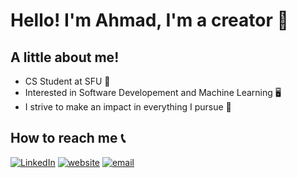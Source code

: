 # Hello! I'm Ahmad, I'm a creator 👋

## A little about me! 
- CS Student at SFU 🌱
- Interested in Software Developement and Machine Learning 🖥️
- I strive to make an impact in everything I pursue 🥇

## How to reach me 📞
[![LinkedIn](https://img.shields.io/badge/ahmadmasud-0077B5?style=for-the-badge&logo=linkedin&logoColor=white)](https://www.linkedin.com/in/ahmadmasud/)
[![website](https://img.shields.io/badge/ahmadmasud.com-4285F4?style=for-the-badge&logo=Google-chrome&logoColor=white)](https://ahmadmasud.com)
[![email](https://img.shields.io/badge/-ahmadmasud25@hotmail.com-0073C8?style=for-the-badge&logo=microsoft-outlook&logoColor=white)](mailto:ahmadmasud25@hotmail.com)
